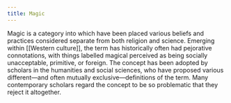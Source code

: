```yaml
---
title: Magic
---
```


Magic is a category into which have been placed various beliefs and practices considered separate from both religion and science. Emerging within [[Western culture]], the term has historically often had pejorative connotations, with things labelled magical perceived as being socially unacceptable, primitive, or foreign. The concept has been adopted by scholars in the humanities and social sciences, who have proposed various different—and often mutually exclusive—definitions of the term. Many contemporary scholars regard the concept to be so problematic that they reject it altogether.
